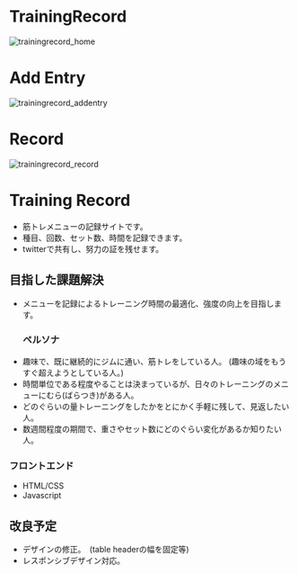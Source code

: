 # TrainingRecord
![trainingrecord_home](https://github.com/SomaTomita/TrainingRecord/assets/134721775/4e206f6a-31f9-4523-9289-024c921e9a29)
# Add Entry
![trainingrecord_addentry](https://github.com/SomaTomita/TrainingRecord/assets/134721775/3164e21f-bde0-431c-8abe-6a969ea28842)
# Record
![trainingrecord_record](https://github.com/SomaTomita/TrainingRecord/assets/134721775/7d8a5f12-7d26-4d32-a145-0b97e6c3179d)



# Training Record
 - 筋トレメニューの記録サイトです。
 - 種目、回数、セット数、時間を記録できます。
 - twitterで共有し、努力の証を残せます。

## 目指した課題解決
- メニューを記録によるトレーニング時間の最適化、強度の向上を目指します。
  ### ペルソナ
- 趣味で、既に継続的にジムに通い、筋トレをしている人。 (趣味の域をもうすぐ超えようとしている人。)
- 時間単位である程度やることは決まっているが、日々のトレーニングのメニューにむら(ばらつき)がある人。
- どのぐらいの量トレーニングをしたかをとにかく手軽に残して、見返したい人。
- 数週間程度の期間で、重さやセット数にどのぐらい変化があるか知りたい人。

### フロントエンド
- HTML/CSS
- Javascript

## 改良予定
- デザインの修正。　(table headerの幅を固定等)
- レスポンシブデザイン対応。
